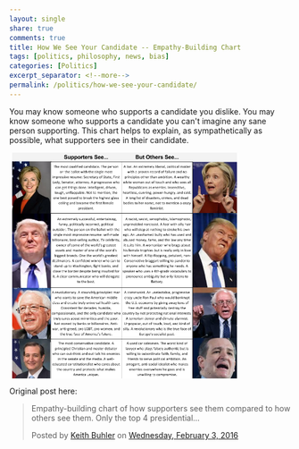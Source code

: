 ```yaml
---
layout: single
share: true
comments: true
title: How We See Your Candidate -- Empathy-Building Chart
tags: [politics, philosophy, news, bias]
categories: [Politics]
excerpt_separator: <!--more-->
permalink: /politics/how-we-see-your-candidate/
---
```


You may know someone who supports a candidate you dislike. You may know someone who supports a candidate you can't imagine any sane person supporting. This chart helps to explain, as sympathetically as possible, what supporters see in their candidate.

<img src="/images/How We See Them Top 4 Presidential Candidates.png" alt="How We See the Top 4 Presidential Candidates 2016" align="Center" width="80%" hspace="5">

<!--more-->

Original post here: 

<div id="fb-root"></div><script>(function(d, s, id) {  var js, fjs = d.getElementsByTagName(s)[0];  if (d.getElementById(id)) return;  js = d.createElement(s); js.id = id;  js.src = "//connect.facebook.net/en_US/sdk.js#xfbml=1&version=v2.3";  fjs.parentNode.insertBefore(js, fjs);}(document, 'script', 'facebook-jssdk'));</script><div class="fb-post" data-href="https://www.facebook.com/kedbuhler/posts/10153760227950239" data-width="500"><div class="fb-xfbml-parse-ignore"><blockquote cite="https://www.facebook.com/kedbuhler/posts/10153760227950239"><p>Empathy-building chart of how supporters see them compared to how others see them. Only the top 4 presidential...</p>Posted by <a href="#" role="button">Keith Buhler</a> on&nbsp;<a href="https://www.facebook.com/kedbuhler/posts/10153760227950239">Wednesday, February 3, 2016</a></blockquote></div></div>


